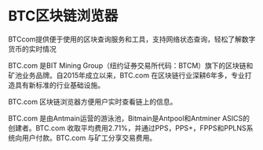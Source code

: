 # BTC区块链浏览器


BTCcom提供便于使用的区块查询服务和工具，支持网络状态查询，轻松了解数字货币的实时情况

BTC.com 是BIT Mining Group（纽约证券交易所代码：BTCM）旗下的区块链和矿池业务品牌。自2015年成立以来，BTC.com 在区块链行业深耕6年多，专业打造具有新标准的行业基础设施。

BTC.com 区块链浏览器方便用户实时查看链上的信息。

BTC.com 是由Antmain运营的游泳池，Bitmain是Antpool和Antminer ASICS的创建者。BTC.com 收取平均费用2.71%，并通过PPS，PPS+，FPPS和PPLNS系统向用户付款。BTC.com 与矿工分享交易费用。
